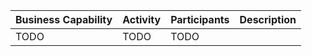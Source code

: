 | Business Capability | Activity         | Participants          | Description                                                         |
|--------------------|------------------|-----------------------|---------------------------------------------------------------------|
| TODO     | TODO             | TODO                                         |


